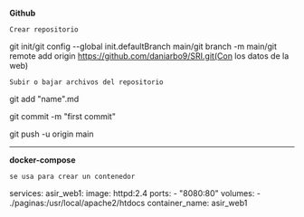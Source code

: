 **Github**

`Crear repositorio`

git init/git config --global init.defaultBranch main/git branch -m main/git remote add origin https://github.com/daniarbo9/SRI.git(Con los datos de la web)

`Subir o bajar archivos del repositorio`

git add "name".md

git commit -m "first commit"

git push -u origin main

---------------------------

**docker-compose**

`se usa para crear un contenedor`

services: 
  asir_web1:
    image: httpd:2.4
    ports: 
     - "8080:80"
    volumes:
     - ./paginas:/usr/local/apache2/htdocs
    container_name: asir_web1
